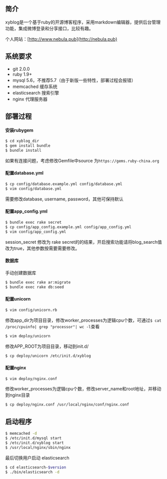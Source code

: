 ## 简介
xyblog是一个基于ruby的开源博客程序，采用markdown编辑器，提供后台管理功能，集成微博登录和分享接口，比较有趣。

个人网站：[http://www.nebula.pub](http://nebula.pub)

## 系统要求
- git 2.0.0
- ruby 1.9+
- mysql 5.6，不推荐5.7（由于新版一些特性，部署过程会报错）
- memcached 缓存系统
- elasticsearch 搜索引擎
- nginx 代理服务器

## 部署过程
#### 安装rubygem

```bash
$ cd xyblog_dir
$ gem install bundle
$ bundle install
```

如果有连接问题，考虑修改Gemfile中source 为```https://gems.ruby-china.org```

#### 配置database.yml

```bash
$ cp config/database.example.yml config/database.yml
$ vim config/database.yml
```

需要修改database, username, password，其他可保持默认

#### 配置app_config.yml

```bash
$ bundle exec rake secret
$ cp config/app_config.example.yml config/app_config.yml
$ vim config/app_config.yml
```

session_secret 修改为 rake secret的的结果，开启搜索功能请将blog_search值改为true，其他参数按需要需要修改。

#### 数据库
手动创建数据库

```bash
$ bundle exec rake ar:migrate
$ bundle exec rake db:seed
```
#### 配置unicorn

```bash
$ vim config/unicorn.rb
```

修改app_dir为项目目录，修改worker_processes为逻辑cpu个数，可通过```$ cat /proc/cpuinfo| grep "processor"| wc -l```查看

```bash
$ vim deploy/unicorn
```

修改APP_ROOT为项目目录，移动到init.d/

```bash
$ cp deploy/unicorn /etc/init.d/xyblog
```
#### 配置nginx

```bash
$ vim deploy/nginx.conf
```

修改worker_processes为逻辑cpu个数，修改server_name和root地址，并移动到nginx目录

```bash
$ cp deploy/nginx.conf /usr/local/nginx/conf/nginx.conf
```

## 启动程序

```bash
$ memcached -d
$ /etc/init.d/mysql start
$ /etc/init.d/xyblog start
$ /usr/local/nginx/sbin/nginx
```

最后切换用户启动 elasticsearch
```bash
$ cd elasticsearch-$version
$ ./bin/elasticsearch -d
```